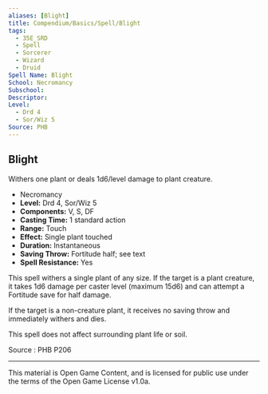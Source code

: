 ```yaml
---
aliases: [Blight]
title: Compendium/Basics/Spell/Blight
tags: 
  - 35E_SRD
  - Spell
  - Sorcerer
  - Wizard
  - Druid
Spell Name: Blight
School: Necromancy
Subschool: 
Descriptor: 
Level:
  - Drd 4
  - Sor/Wiz 5
Source: PHB
---
```


## Blight

Withers one plant or deals 1d6/level damage to plant creature.

*   Necromancy
*   **Level:** Drd 4, Sor/Wiz 5
*   **Components:** V, S, DF
*   **Casting Time:** 1 standard action
*   **Range:** Touch
*   **Effect:** Single plant touched
*   **Duration:** Instantaneous
*   **Saving Throw:** Fortitude half; see text
*   **Spell Resistance:** Yes

This spell withers a single plant of any size. If the target is a plant creature, it takes 1d6 damage per caster level (maximum 15d6) and can attempt a Fortitude save for half damage.

If the target is a non-creature plant, it receives no saving throw and immediately withers and dies.

This spell does not affect surrounding plant life or soil.

Source : PHB P206

---

This material is Open Game Content, and is licensed for public use under  
the terms of the Open Game License v1.0a.
